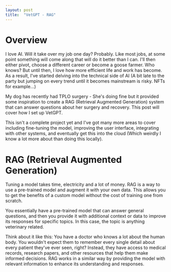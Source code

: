 ```yaml
---
layout: post
title:  "VetGPT - RAG"
---
```


# Overview
I love AI. Will it take over my job one day? Probably. Like most jobs, at some point something will come along that will do it better than I can. I'll then either pivot, choose a different career or become a goose farmer. Who knows? But until then, I love how more efficient life and work has become. As a result, I've started delving into the technical side of AI (A bit late to the party but jumping on every trend until it becomes mainstream is risky. NFTs for example...)

My dog has recently had TPLO surgery - She's doing fine but it provided some inspiration to create a RAG (Retrieval Augmented Generation) system that can answer questions about her surgery and recovery. This post will cover how I set up VetGPT.

This isn't a complete project yet and I've got many more areas to cover including fine-tuning the model, improving the user interface, integrating with other systems, and eventually get this into the cloud (Which weirdly I know a lot more about than doing this locally).

# RAG (Retrieval Augmented Generation)
Tuning a model takes time, electricity and a lot of money. RAG is a way to use a pre-trained model and augment it with your own data. This allows you to get the benefits of a custom model without the cost of training one from scratch.

You essentially have a pre-trained model that can answer general questions, and then you provide it with additional context or data to improve its responses for specific topics. In this case, the topic is anything veterinary related.

Think about it like this: You have a doctor who knows a lot about the human body. You wouldn't expect them to remember every single detail about every patient they've ever seen, right? Instead, they have access to medical records, research papers, and other resources that help them make informed decisions. RAG works in a similar way by providing the model with relevant information to enhance its understanding and responses.